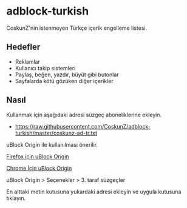adblock-turkish
===============

CoskunZ'nin istenmeyen Türkçe içerik engelleme listesi.

Hedefler
----------

* Reklamlar
* Kullanıcı takip sistemleri
* Paylaş, beğen, yazdır, büyüt gibi butonlar
* Sayfalarda kötü gözüken diğer içerikler


Nasıl
----------

Kullanmak için aşağıdaki adresi süzgeç aboneliklerine ekleyin.

* https://raw.githubusercontent.com/CoskunZ/adblock-turkish/master/coskunz-ad-tr.txt


uBlock Origin ile kullanılması önerilir.

[Firefox için uBlock Origin](https://addons.mozilla.org/en-us/firefox/addon/ublock-origin/)

[Chrome İçin uBlock Origin](https://chrome.google.com/webstore/detail/ublock-origin/cjpalhdlnbpafiamejdnhcphjbkeiagm)

uBlock Origin > Seçenekler > 3. taraf süzgeçler

En alttaki metin kutusuna yukardaki adresi ekleyin ve uygula kutusuna tıklayın.
